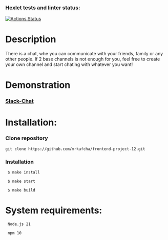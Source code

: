 ### Hexlet tests and linter status:
[![Actions Status](https://github.com/mrkafcha/frontend-project-12/actions/workflows/hexlet-check.yml/badge.svg)](https://github.com/mrkafcha/frontend-project-12/actions)

# Description
There is a chat, whe you can communicate with your friends, family or any other people. If 2 base channels is not enough for you, feel free to create your own channel and start chating with whatever you want!

# Demonstration
### [Slack-Chat](https://slack-chat-97nu.onrender.com)

# Installation:
### Clone repository
```
git clone https://github.com/mrkafcha/frontend-project-12.git
```
### Installation
```
 $ make install

 $ make start
 
 $ make build
```
# System requirements:
```
 Node.js 21
 
 npm 10
```
